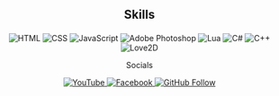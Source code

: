 ## <p align="center">Skills</p>

<p align="center">
    <img src="https://img.shields.io/badge/-HTML-orange?style=for-the-badge&logo=html5&logoColor=white" alt="HTML">
    <img src="https://img.shields.io/badge/-CSS-blue?style=for-the-badge&logo=css3&logoColor=white" alt="CSS">
    <img src="https://img.shields.io/badge/-JavaScript-yellow?style=for-the-badge&logo=javascript&logoColor=white" alt="JavaScript">
    <img src="https://img.shields.io/badge/-Adobe%20Photoshop-blue?style=for-the-badge&logo=adobe&logoColor=white" alt="Adobe Photoshop">
    <img src="https://img.shields.io/badge/-Lua-blue?style=for-the-badge&logo=lua&logoColor=white" alt="Lua">
    <img src="https://img.shields.io/badge/-C%23-239120?style=for-the-badge&logo=csharp&logoColor=white" alt="C#">
    <img src="https://img.shields.io/badge/-C++-00599C?style=for-the-badge&logo=c%2B%2B&logoColor=white" alt="C++">
    <img src="https://img.shields.io/badge/-LÖVE-2C2A29?style=for-the-badge&logo=löve&logoColor=white" alt="Love2D">

</p>

<p align="center">Socials</p>
<p align="center">
  <a href="https://www.youtube.com/@YeChannelTv" target="_blank">
    <img src="https://img.shields.io/badge/Subscribe-YouTube-red?style=for-the-badge&logo=youtube&logoColor=white" alt="YouTube">
  </a>

  <a href="https://www.facebook.com/ye.m.thein.39948?mibextid=ZbWKwL" target="_blank">
    <img src="https://img.shields.io/badge/Follow-Facebook-blue?style=for-the-badge&logo=facebook&logoColor=white" alt="Facebook">
  </a>
  <a href="https://github.com/yemyintthein" target="_blank">
    <img src="https://img.shields.io/badge/Follow-GitHub-181717?style=for-the-badge&logo=github&logoColor=white" alt="GitHub Follow">
  </a>
</p>
